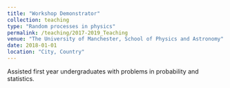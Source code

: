 ```yaml
---
title: "Workshop Demonstrator"
collection: teaching
type: "Random processes in physics"
permalink: /teaching/2017-2019_Teaching
venue: "The University of Manchester, School of Physics and Astronomy"
date: 2018-01-01
location: "City, Country"
---
```


Assisted first year undergraduates with problems in probability and statistics.
